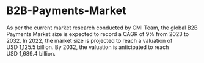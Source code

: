# B2B-Payments-Market
As per the current market research conducted by CMI Team, the global B2B Payments Market size is expected to record a CAGR of 9% from 2023 to 2032. In 2022, the market size is projected to reach a valuation of USD 1,125.5 billion. By 2032, the valuation is anticipated to reach USD 1,689.4 billion.
